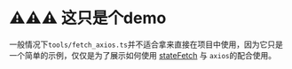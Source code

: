 # ⚠️⚠️⚠️ 这只是个demo

一般情况下`tools/fetch_axios.ts`并不适合拿来直接在项目中使用，因为它只是一个简单的示例，仅仅是为了展示如何使用 [stateFetch](stateFetch.md) 与 `axios`的配合使用。
